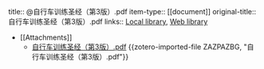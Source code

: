 title:: @自行车训练圣经（第3版）.pdf
item-type:: [[document]]
original-title:: 自行车训练圣经（第3版）.pdf
links:: [Local library](zotero://select/library/items/V42P2IEX), [Web library](https://www.zotero.org/users/11618477/items/V42P2IEX)

- [[Attachments]]
	- [自行车训练圣经（第3版）.pdf](zotero://select/library/items/ZAZPAZBG) {{zotero-imported-file ZAZPAZBG, "自行车训练圣经（第3版）.pdf"}}
